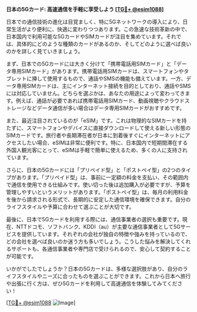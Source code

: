 **日本の5Gカード: 高速通信を手軽に享受しよう [[TG💪+ @esim1088](https://t.me/s/esim1088)]**

日本での通信技術の進化は目覚ましく、特に5Gネットワークの導入により、日常生活がより便利に、快適に変わりつつあります。この急速な技術革新の中で、日本国内で利用可能な5GカードやSIMカードが注目を集めています。それでは、具体的にどのような種類のカードがあるのか、そしてどのように選べば良いのかを詳しく見ていきましょう。

まず、日本での5Gカードには大きく分けて「携帯電話用SIMカード」と「データ専用SIMカード」があります。携帯電話用SIMカードは、スマートフォンやタブレットに挿して使用するもので、通話やSMSの機能も備えています。一方、データ専用SIMカードは、主にインターネット接続を目的としており、通話やSMSには対応していません。どちらを選ぶかは、あなたの用途によって変わってきます。例えば、通話が必要であれば携帯電話用SIMカード、動画視聴やクラウドストレージなどデータ通信が多い場合はデータ専用SIMカードがおすすめです。

また、最近注目されているのが「eSIM」です。これは物理的なSIMカードを持たずに、スマートフォンやデバイスに直接ダウンロードして使える新しい形態のSIMカードです。旅行者や長期滞在者が日本に到着後すぐにインターネットにアクセスしたい場合、eSIMは非常に便利です。特に、日本国内で短期間滞在する外国人観光客にとって、eSIMは手軽で簡単に使えるため、多くの人に支持されています。

さらに、日本の5Gカードには「プリペイド型」と「ポストペイ型」の2つのタイプがあります。「プリペイド型」は、事前に一定額の料金を支払い、その範囲内で通信を使用できる仕組みです。使い切った後は追加購入が必要ですが、予算を管理しやすいというメリットがあります。「ポストペイ型」は、毎月の利用料金を後から請求される形式で、長期的に安定した通信環境を確保できます。自分のライフスタイルや予算に合わせて選ぶことが大切です。

最後に、日本で5Gカードを利用する際には、通信事業者の選択も重要です。現在、NTTドコモ、ソフトバンク、KDDI（au）が主要な通信事業者として5Gサービスを提供しています。それぞれの会社が独自の特徴や強みを持っているので、どの会社を選べば良いのか迷う方も多いでしょう。こうした悩みを解決してくれるサポートも、各通信事業者や専門店で受けられるので、安心して契約することが可能です。

いかがでしたでしょうか？日本の5Gカードは、多様な選択肢があり、自分のライフスタイルやニーズに合ったものを選ぶことができます。これから日本へ旅行や出張に行く方は、ぜひ5Gカードを利用して高速通信を体験してみてください！

[[TG💪+ @esim1088](https://t.me/s/esim1088) ![Image](https://i.postimg.cc/Y0z9fWf4/image.png)]